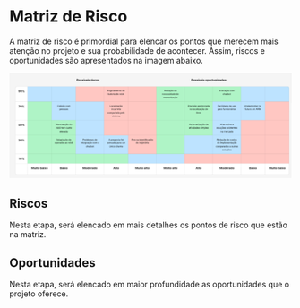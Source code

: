 # Matriz de Risco

A matriz de risco é primordial para elencar os pontos que merecem mais atenção no projeto e sua probabilidade de acontecer. 
Assim, riscos e oportunidades são apresentados na imagem abaixo.


![Canvas Proposta de Valor](../../../assets/matriz_risco.png)

## Riscos
Nesta etapa, será elencado em mais detalhes os pontos de risco que estão na matriz.

## Oportunidades
Nesta etapa, será elencado em maior profundidade as oportunidades que o projeto oferece. 